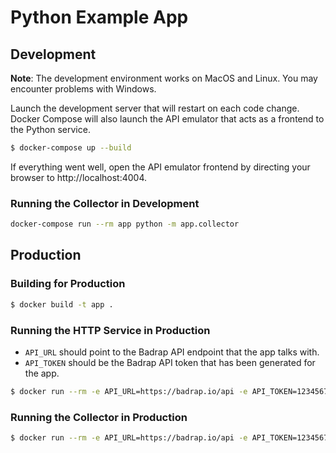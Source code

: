 # Python Example App

## Development

**Note**: The development environment works on MacOS and Linux. You may encounter problems with Windows.

Launch the development server that will restart on each code change. Docker Compose will also launch the API emulator that acts as a frontend to the Python service.

```sh
$ docker-compose up --build
```

If everything went well, open the API emulator frontend by directing your browser to http://localhost:4004.

### Running the Collector in Development

```sh
docker-compose run --rm app python -m app.collector
```

## Production

### Building for Production

```sh
$ docker build -t app .
```

### Running the HTTP Service in Production

- `API_URL` should point to the Badrap API endpoint that the app talks with.
- `API_TOKEN` should be the Badrap API token that has been generated for the app.

```sh
$ docker run --rm -e API_URL=https://badrap.io/api -e API_TOKEN=123456789 -p 5000:5000 app
```

### Running the Collector in Production

```sh
$ docker run --rm -e API_URL=https://badrap.io/api -e API_TOKEN=123456789 app python -m app.collector
```
